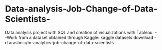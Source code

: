 # Data-analysis-Job-Change-of-Data-Scientists-
Data analysis project with SQL and creation of visualizations with Tableau.  --Work from a dataset obtained through Kaggle: kaggle datasets download -d arashnic/hr-analytics-job-change-of-data-scientists
